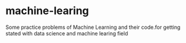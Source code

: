 # machine-learing

Some practice problems of Machine Learning and their code.for getting stated with data science and machine learing field 
